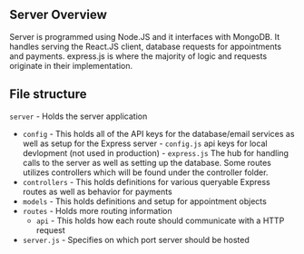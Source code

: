 ## Server Overview
Server is programmed using Node.JS and it interfaces with MongoDB. It handles serving the React.JS client, database requests for appointments and payments. express.js is where the majority of logic and requests originate in their implementation.

## File structure

`server` - Holds the server application
- `config` - This holds all of the API keys for the database/email        services as well as setup for the Express server
        - `config.js` api keys for local devlopment (not used in production)
        - `express.js` The hub for handling calls to the server as well as setting up the database. Some routes utilizes controllers which will be found under the controller folder.
- `controllers` - This holds definitions for various queryable Express routes as well as behavior for payments
- `models` - This holds definitions and setup for appointment objects
- `routes` - Holds more routing information
	- `api` - This holds how each route should communicate with a HTTP request
- `server.js` - Specifies on which port server should be hosted
